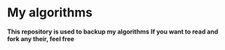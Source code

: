 # My algorithms
__This repository is used to backup my algorithms__
__If you want to read and fork any their, feel free__
